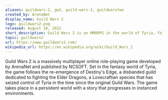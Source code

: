 ```yaml
---
aliases: guildwars-2, gw2, guild-wars-2, guildwarstwo
created_by: ArenaNet
display_name: Guild Wars 2
logo: guildwars2.png
released: August 28, 2012
short_description: Guild Wars 2 is an MMORPG in the world of Tyria, following up the story from Guild Wars.
topic: guildwars2
url: https://www.guildwars2.com/
wikipedia_url: https://en.wikipedia.org/wiki/Guild_Wars_2
---
```

Guild Wars 2 is a massively multiplayer online role-playing game developed by ArenaNet and published by NCSOFT. Set in the fantasy world of Tyria, the game follows the re-emergence of Destiny's Edge, a disbanded guild dedicated to fighting the Elder Dragons, a Lovecraftian species that has seized control of Tyria in the time since the original Guild Wars. The game takes place in a persistent world with a story that progresses in instanced environments.